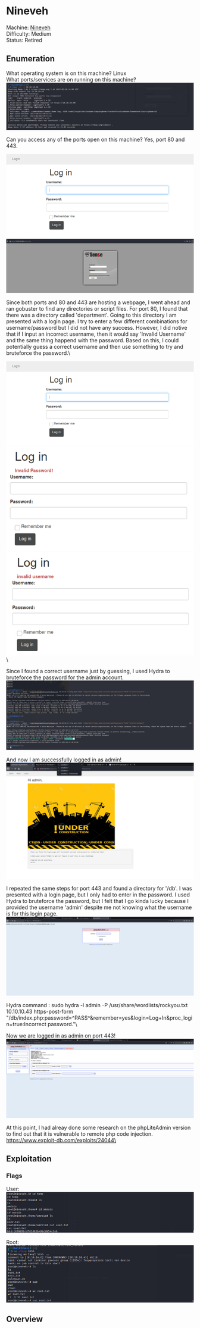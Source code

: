 # Nineveh

Machine: [Nineveh](https://app.hackthebox.com/machines/54)\
Difficulty: Medium\
Status: Retired



## Enumeration

What operating system is on this machine? Linux\
What ports/services are on running on this machine? 
![Results!](Screenshots/1.png)


Can you access any of the ports open on this machine? Yes, port 80 and 443. 

![Results!](Screenshots/4.png)\
![Results!](Screenshots/3.png)


Since both ports and 80 and 443 are hosting a webpage, I went ahead and ran gobuster to find any directories or script files. For port 80, I found that there was a directory called 'department'. Going to this directory I am presented with a login page. I try to enter a few different combinations for username/password but I did not have any success. However, I did notive that if I input an incorrect username, then it would say 'Invalid Username' and the same thing happend with the password. Based on this, I could potentially guess a correct username and then use something to try and bruteforce the password.\

![Results!](Screenshots/4.png)\
![Results!](Screenshots/5.png)\
![Results!](Screenshots/6.png)\

Since I found a correct username just by guessing, I used Hydra to bruteforce the password for the admin account.
![Results!](Screenshots/7.png)


And now I am successfully logged in as admin!
![Results!](Screenshots/2.png)


I repeated the same steps for port 443 and found a directory for '/db'. I was presented with a login page, but I only had to enter in the password. I used Hydra to bruteforce the password, but I felt that I go kinda lucky because I provided the username 'admin' despite me not knowing what the username is for this login page.
![Results!](Screenshots/8.png)

Hydra command : sudo hydra -l admin -P /usr/share/wordlists/rockyou.txt 10.10.10.43 https-post-form "/db/index.php:password=^PASS^&remember=yes&login=Log+In&proc_login=true:Incorrect password."\

Now we are logged in as admin on port 443!
![Results!](Screenshots/9.png)

At this point, I had alreay done some research on the phpLiteAdmin version to find out that it is vulnerable to remote php code injection. https://www.exploit-db.com/exploits/24044\







## Exploitation




### Flags
User:
![Results!](Screenshots/15.png)

Root: 
![Results!](Screenshots/16.png)



## Overview



